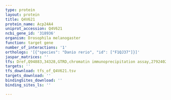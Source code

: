 ```yaml
---
type: protein
layout: protein
title: Q4V621
protein_name: Acp24A4
uniprot_accession: Q4V621
ncbi_gene_id: '318936'
organism: Drosophila melanogaster
function: target gene
number_of_interactions: '1'
orthologs: '[{"species": "Danio rerio", "id": ["F1QJ37"]}]'
jaspar_matrices: ''
tfs: Dref,Q94883,34328,GTRD,chromatin immunoprecipitation assay,27924024%5Buid%5D,No
targets: ''
tfs_download: tfs_of_Q4V621.tsv
targets_download: ''
bindingSites_download: ''
binding_sites_ls: ''

---
```


